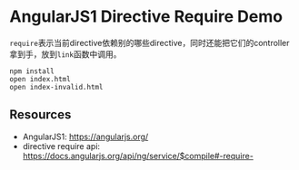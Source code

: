 AngularJS1 Directive Require Demo
=================================

`require`表示当前directive依赖别的哪些directive，同时还能把它们的controller拿到手，放到`link`函数中调用。

```
npm install
open index.html
open index-invalid.html
```

Resources
---------

- AngularJS1: <https://angularjs.org/>
- directive require api: <https://docs.angularjs.org/api/ng/service/$compile#-require->